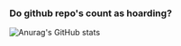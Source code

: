 ### Do github repo's count as hoarding? 


![Anurag's GitHub stats](https://github-readme-stats.vercel.app/api?username=mokeseven7&theme=dark&show_icons=true)
